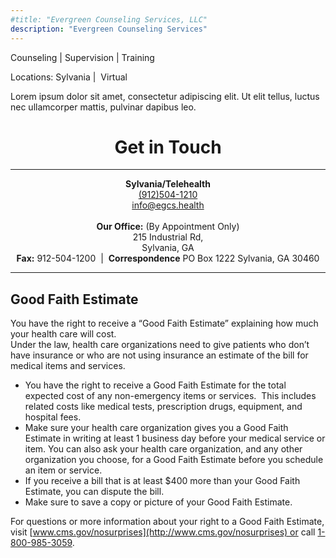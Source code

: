 ```yaml
---
#title: "Evergreen Counseling Services, LLC"
description: "Evergreen Counseling Services"
---
```


Counseling | Supervision | Training  

Locations: Sylvania |  Virtual

Lorem ipsum dolor sit amet, consectetur adipiscing elit. Ut elit tellus, luctus nec ullamcorper mattis, pulvinar dapibus leo.

<h1 style="text-align: center"> Get in Touch</h1>

------------

<p style="text-align: center;">
<strong>Sylvania/Telehealth</strong> </br>
<a href="tel:(912)504-1210">(912)504-1210</a> </br>
<a href="mailto:info@egcs.health">info@egcs.health</a> </br>
</br>
<strong>Our Office:</strong> (By Appointment Only)</br>
215 Industrial Rd,</br>
Sylvania, GA</br>
<strong>Fax:</strong> 912-504-1200  |  <strong>Correspondence</strong> PO Box 1222 Sylvania, GA 30460
</p>

-------------------

Good Faith Estimate
-------------------

You have the right to receive a “Good Faith Estimate” explaining how much your health care will cost.  
​Under the law, health care organizations need to give patients who don’t have insurance or who are not using insurance an estimate of the bill for medical items and services.

* You have the right to receive a Good Faith Estimate for the total expected cost of any non-emergency items or services.  This includes related costs like medical tests, prescription drugs, equipment, and hospital fees.
* Make sure your health care organization gives you a Good Faith Estimate in writing at least 1 business day before your medical service or item. You can also ask your health care organization, and any other organization you choose, for a Good Faith Estimate before you schedule an item or service.
* If you receive a bill that is at least $400 more than your Good Faith Estimate, you can dispute the bill.
* Make sure to save a copy or picture of your Good Faith Estimate. 

For questions or more information about your right to a Good Faith Estimate, visit [www.cms.gov/nosurprises](http://www.cms.gov/nosurprises) or call [1-800-985-3059](tel:1-800-985-3059).